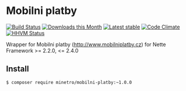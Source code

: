 Mobilni platby
======

[![Build Status](https://travis-ci.org/minetro/mobilni-platby.svg?branch=master)](https://travis-ci.org/minetro/mobilni-platby)
[![Downloads this Month](https://img.shields.io/packagist/dm/minetro/mobilni-platby.svg?style=flat)](https://packagist.org/packages/minetro/mobilni-platby)
[![Latest stable](https://img.shields.io/packagist/v/minetro/mobilni-platby.svg?style=flat)](https://packagist.org/packages/minetro/mobilni-platby)
[![Code Climate](https://codeclimate.com/github/minetro/mobilni-platby/badges/gpa.svg)](https://codeclimate.com/github/minetro/mobilni-platby)
[![HHVM Status](https://img.shields.io/hhvm/minetro/mobilni-platby.svg?style=flat)](http://hhvm.h4cc.de/package/minetro/mobilni-platby)

Wrapper for Mobilni platby (http://www.mobilniplatby.cz) for Nette Framework >= 2.2.0, <= 2.4.0

Install
------------

```sh
$ composer require minetro/mobilni-platby:~1.0.0
```